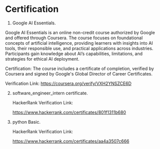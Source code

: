 # Certification
1. Google AI Essentials.

Google AI Essentials is an online non-credit course authorized by Google and offered through Coursera. The course focuses on foundational concepts of artificial intelligence, providing learners with insights into AI tools, their responsible use, and practical applications across industries. Participants gain knowledge about AI’s capabilities, limitations, and strategies for ethical AI deployment.

Certification:
The course includes a certificate of completion, verified by Coursera and signed by Google's Global Director of Career Certificates.

Verification Link:
https://coursera.org/verify/VXH2YNSZCE6D



2. software_engineer_intern certificate.
   
   HackerRank 
   Verification Link:
   
   https://www.hackerrank.com/certificates/801f1311b680

4. python Basic.
   
   HackerRank 
   Verification Link:
   
   https://www.hackerrank.com/certificates/aa4a3507c666
